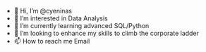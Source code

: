- 👋 Hi, I’m @cyeninas
- 👀 I’m interested in Data Analysis  
- 🌱 I’m currently learning advanced SQL/Python
- 💞️ I’m looking to enhance my skills to climb the corporate ladder
- 📫 How to reach me Email 

<!---
cyeninas/cyeninas is a ✨ special ✨ repository because its `README.md` (this file) appears on your GitHub profile.
You can click the Preview link to take a look at your changes.
--->

